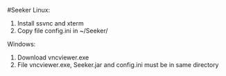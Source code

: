 #Seeker
Linux:

1. Install ssvnc and xterm
2. Copy file config.ini in ~/Seeker/


Windows:

1. Download vncviewer.exe
2. File vncviewer.exe, Seeker.jar and config.ini must be in same directory
